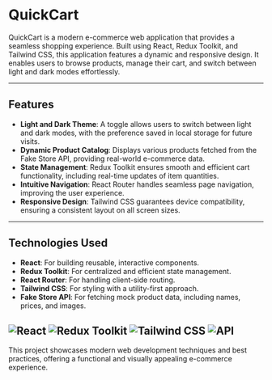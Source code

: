 # QuickCart

QuickCart is a modern e-commerce web application that provides a seamless shopping experience. Built using React, Redux Toolkit, and Tailwind CSS, this application features a dynamic and responsive design. It enables users to browse products, manage their cart, and switch between light and dark modes effortlessly.

---

## Features

- **Light and Dark Theme**: A toggle allows users to switch between light and dark modes, with the preference saved in local storage for future visits.
- **Dynamic Product Catalog**: Displays various products fetched from the Fake Store API, providing real-world e-commerce data.
- **State Management**: Redux Toolkit ensures smooth and efficient cart functionality, including real-time updates of item quantities.
- **Intuitive Navigation**: React Router handles seamless page navigation, improving the user experience.
- **Responsive Design**: Tailwind CSS guarantees device compatibility, ensuring a consistent layout on all screen sizes.

---

## Technologies Used

- **React**: For building reusable, interactive components.
- **Redux Toolkit**: For centralized and efficient state management.
- **React Router**: For handling client-side routing.
- **Tailwind CSS**: For styling with a utility-first approach.
- **Fake Store API**: For fetching mock product data, including names, prices, and images.

![React](https://img.shields.io/badge/React-blue?style=flat-square&logo=react)
![Redux Toolkit](https://img.shields.io/badge/Redux%20Toolkit-purple?style=flat-square&logo=redux)
![Tailwind CSS](https://img.shields.io/badge/TailwindCSS-blue?style=flat-square&logo=tailwindcss)
![API](https://img.shields.io/badge/Fake%20Store%20API-orange?style=flat-square)
---

This project showcases modern web development techniques and best practices, offering a functional and visually appealing e-commerce experience.
